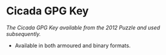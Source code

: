 # Cicada GPG Key
_The Cicada GPG Key available from the 2012 Puzzle and used subsequently._

* Available in both armoured and binary formats.
